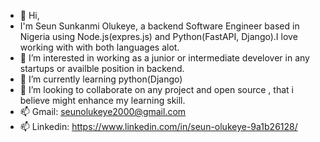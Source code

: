 - 👋 Hi, 
- 
  I'm Seun Sunkanmi Olukeye, a backend Software Engineer based in Nigeria using Node.js(expres.js) and Python(FastAPI, Django).I love working with with both languages     alot.
- 👀 I’m interested in working as a junior or intermediate develover in any startups or availble position in backend.
- 🌱 I’m currently learning python(Django)
- 💞️ I’m looking to collaborate on any project and open source , that i believe might enhance my learning skill.
- 📫 Gmail: seunolukeye2000@gmail.com
- 📫 Linkedin: https://www.linkedin.com/in/seun-olukeye-9a1b26128/



<!---
Olukeye/Olukeye is a ✨ special ✨ repository because its `README.md` (this file) appears on your GitHub profile.
You can click the Preview link to take a look at your changes.
--->
